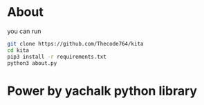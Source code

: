 # About
you can run
```sh
git clone https://github.com/Thecode764/kita
cd kita
pip3 install -r requirements.txt
python3 about.py
```

# Power by yachalk python library